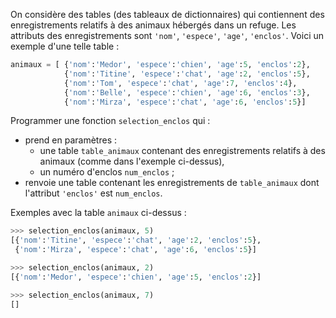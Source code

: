 On considère des tables (des tableaux de dictionnaires) qui contiennent des enregistrements
relatifs à des animaux hébergés dans un refuge. Les attributs des enregistrements sont
`'nom'`, `'espece'`, `'age'`, `'enclos'`. Voici un exemple d'une telle table :

```python
animaux = [ {'nom':'Medor', 'espece':'chien', 'age':5, 'enclos':2},
            {'nom':'Titine', 'espece':'chat', 'age':2, 'enclos':5},
            {'nom':'Tom', 'espece':'chat', 'age':7, 'enclos':4},
            {'nom':'Belle', 'espece':'chien', 'age':6, 'enclos':3},
            {'nom':'Mirza', 'espece':'chat', 'age':6, 'enclos':5}]
```

Programmer une fonction `selection_enclos` qui :

- prend en paramètres :
    - une table `table_animaux` contenant des enregistrements relatifs à des
animaux (comme dans l'exemple ci-dessus),
    - un numéro d'enclos `num_enclos` ;
- renvoie une table contenant les enregistrements de `table_animaux` dont l'attribut
`'enclos'` est `num_enclos`.

Exemples avec la table `animaux` ci-dessus :

```python
>>> selection_enclos(animaux, 5)
[{'nom':'Titine', 'espece':'chat', 'age':2, 'enclos':5},
 {'nom':'Mirza', 'espece':'chat', 'age':6, 'enclos':5}]

>>> selection_enclos(animaux, 2)
[{'nom':'Medor', 'espece':'chien', 'age':5, 'enclos':2}]

>>> selection_enclos(animaux, 7)
[]
```